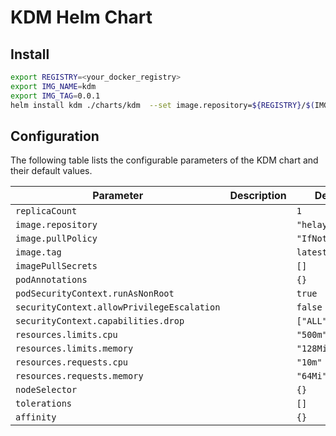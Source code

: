 # KDM Helm Chart

## Install

```bash
export REGISTRY=<your_docker_registry>
export IMG_NAME=kdm
export IMG_TAG=0.0.1
helm install kdm ./charts/kdm  --set image.repository=${REGISTRY}/$(IMG_NAME) --set image.tag=$(IMG_TAG)
```

## Configuration 

The following table lists the configurable parameters of the KDM chart and their default values.

| Parameter                                  | Description | Default          |
|--------------------------------------------|-------------|------------------|
| `replicaCount`                             |             | `1`              |
| `image.repository`                         |             | `"helayoty/kdm"` |
| `image.pullPolicy`                         |             | `"IfNotPresent"` |
| `image.tag`                                |             | `latest`         |
| `imagePullSecrets`                         |             | `[]`             |
| `podAnnotations`                           |             | `{}`             |
| `podSecurityContext.runAsNonRoot`          |             | `true`           |
| `securityContext.allowPrivilegeEscalation` |             | `false`          |
| `securityContext.capabilities.drop`        |             | `["ALL"]`        |
| `resources.limits.cpu`                     |             | `"500m"`         |
| `resources.limits.memory`                  |             | `"128Mi"`        |
| `resources.requests.cpu`                   |             | `"10m"`          |
| `resources.requests.memory`                |             | `"64Mi"`         |
| `nodeSelector`                             |             | `{}`             |
| `tolerations`                              |             | `[]`             |
| `affinity`                                 |             | `{}`             |
